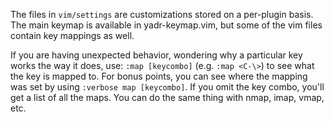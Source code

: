 The files in `vim/settings` are customizations stored on a per-plugin
basis. The main keymap is available in yadr-keymap.vim, but some of the vim
files contain key mappings as well.

If you are having unexpected behavior, wondering why a particular key works the way it does,
use: `:map [keycombo]` (e.g. `:map <C-\>`) to see what the key is mapped to. For bonus points, you can see where the mapping was set by using `:verbose map [keycombo]`.
If you omit the key combo, you'll get a list of all the maps. You can do the same thing with nmap, imap, vmap, etc.
